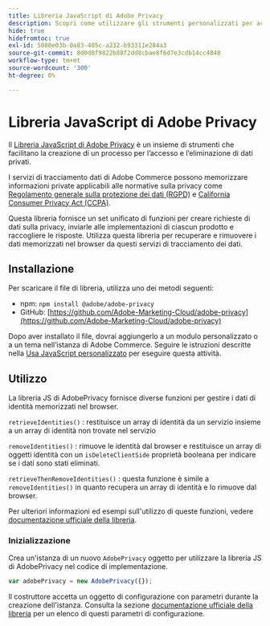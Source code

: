 ```yaml
---
title: Libreria JavaScript di Adobe Privacy
description: Scopri come utilizzare gli strumenti personalizzati per accedere ed eliminare le informazioni personali dei clienti raccolte da Adobe Commerce.
hide: true
hidefromtoc: true
exl-id: 5080e03b-0a83-405c-a232-b93311e284a3
source-git-commit: 8d0d8f9822b88f2dd8cbae8f6d7e3cdb14cc4848
workflow-type: tm+mt
source-wordcount: '300'
ht-degree: 0%

---
```


# Libreria JavaScript di Adobe Privacy

<!-- TODO: Remove hide metadata when the library has been integrated with Commerce. -->

Il [Libreria JavaScript di Adobe Privacy](https://experienceleague.adobe.com/docs/experience-platform/privacy/js-library.html) è un insieme di strumenti che facilitano la creazione di un processo per l’accesso e l’eliminazione di dati privati.

I servizi di tracciamento dati di Adobe Commerce possono memorizzare informazioni private applicabili alle normative sulla privacy come [Regolamento generale sulla protezione dei dati (RGPD)](gdpr.md) e [California Consumer Privacy Act (CCPA)](ccpa.md).

Questa libreria fornisce un set unificato di funzioni per creare richieste di dati sulla privacy, inviarle alle implementazioni di ciascun prodotto e raccogliere le risposte. Utilizza questa libreria per recuperare e rimuovere i dati memorizzati nel browser da questi servizi di tracciamento dei dati.

## Installazione

Per scaricare il file di libreria, utilizza uno dei metodi seguenti:

- npm: `npm install @adobe/adobe-privacy`
- GitHub: [https://github.com/Adobe-Marketing-Cloud/adobe-privacy](https://github.com/Adobe-Marketing-Cloud/adobe-privacy)

Dopo aver installato il file, dovrai aggiungerlo a un modulo personalizzato o a un tema nell’istanza di Adobe Commerce. Seguire le istruzioni descritte nella [Usa JavaScript personalizzato](https://developer.adobe.com/commerce/frontend-core/javascript/custom/) per eseguire questa attività.

## Utilizzo

La libreria JS di AdobePrivacy fornisce diverse funzioni per gestire i dati di identità memorizzati nel browser.

`retrieveIdentities()`
: restituisce un array di identità da un servizio insieme a un array di identità non trovate nel servizio

`removeIdentities()`
: rimuove le identità dal browser e restituisce un array di oggetti identità con un `isDeleteClientSide` proprietà booleana per indicare se i dati sono stati eliminati.

`retrieveThenRemoveIdentities()`
: questa funzione è simile a `removeIdentities()` in quanto recupera un array di identità e lo rimuove dal browser.

Per ulteriori informazioni ed esempi sull&#39;utilizzo di queste funzioni, vedere [documentazione ufficiale della libreria](https://experienceleague.adobe.com/docs/experience-platform/privacy/js-library.html).

### Inizializzazione

Crea un&#39;istanza di un nuovo `AdobePrivacy` oggetto per utilizzare la libreria JS di AdobePrivacy nel codice di implementazione.

```js
var adobePrivacy = new AdobePrivacy({});
```

Il costruttore accetta un oggetto di configurazione con parametri durante la creazione dell&#39;istanza.
Consulta la sezione [documentazione ufficiale della libreria](https://experienceleague.adobe.com/docs/experience-platform/privacy/js-library.html) per un elenco di questi parametri di configurazione.
